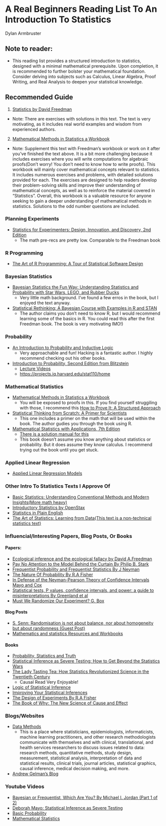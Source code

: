 A Real Beginners Reading List To An Introduction To Statistics
================
Dylan Armbruster

## Note to reader:

- This reading list provides a structured introduction to statistics,
  designed with a minimal mathematical prerequisite. Upon completion, it
  is recommended to further bolster your mathematical foundation.
  Consider delving into subjects such as Calculus, Linear Algebra, Proof
  Writing, and Real Analysis to deepen your statistical knowledge.

## Recommended Guide

1.  [Statistics by David
    Freedman](https://www.amazon.com/Statistics-4th-David-Freedman/dp/0393929728/ref=sr_1_1?crid=5NI68XVXP3ZK&keywords=statistics+david+freedman&qid=1650668759&sprefix=statistics+dav%2Caps%2C133&sr=8-1)

- Note: There are exercises with solutions in this text. The text is
  very motivating, as it includes real world examples and wisdom from
  experienced authors.

2.  [Mathematical Methods in Statistics a
    Workbook](https://www.amazon.com/Mathematical-Methods-Statistics-Workbook-Freedman/dp/0393952231/ref=sr_1_1?crid=28N5YKRU6IFYE&keywords=statistics+a+workbook+david+freedman&qid=1652509001&sprefix=statstics+a+workbook+david+freedman%2Caps%2C104&sr=8-1)

- Note: Supplement this text with Freedman’s workbook or work on it
  after you’ve finished the text above. It is a bit more challenging
  because it includes exercises where you will write computations for
  algebraic proofs(Don’t worry! You don’t need to know how to write
  proofs). This workbook will mainly cover mathematical concepts
  relevant to statistics. It includes numerous exercises and problems,
  with detailed solutions provided for each. The exercises are designed
  to help readers develop their problem-solving skills and improve their
  understanding of mathematical concepts, as well as to reinforce the
  material covered in “Statistics”. Overall, this workbook is a valuable
  resource for anyone seeking to gain a deeper understanding of
  mathematical methods in statistics. Solutions to the odd number
  questions are included.

### Planning Experiments

- [Statistics for Experimenters: Design, Innovation, and Discovery, 2nd
  Edition](https://www.amazon.com/Statistics-Experimenters-Design-Innovation-Discovery/dp/0471718130/ref=sr_1_7?crid=3YHELNIIR4ZZ&keywords=george+box&qid=1650666248&s=books&sprefix=george+box%2Cstripbooks%2C129&sr=1-7)
  - The math pre-recs are pretty low. Comparable to the Freedman book

### R Programming

- [The Art of R Programming: A Tour of Statistical Software
  Design](https://www.amazon.com/Art-Programming-Statistical-Software-Design/dp/1593273843/ref=sr_1_8?keywords=r+programming&qid=1678071699&sprefix=R+Pr%2Caps%2C158&sr=8-8)

### Bayesian Statistics

- [Bayesian Statistics the Fun Way: Understanding Statistics and
  Probability with Star Wars, LEGO, and Rubber
  Ducks](https://www.amazon.com/Bayesian-Statistics-Fun-Will-Kurt/dp/1593279566/ref=sr_1_1?crid=35PDB8VSHAJLB&keywords=Bayes+the+fun+way&qid=1650668302&s=books&sprefix=bayes+the+fun+way%2Cstripbooks%2C141&sr=1-1)
  - Very little math background. I’ve found a few erros in the book, but
    I enjoyed the text anyway.
- [Statistical Rethinking: A Bayesian Course with Examples in R and
  STAN](https://www.amazon.com/Statistical-Rethinking-Bayesian-Examples-Chapman/dp/036713991X/ref=sr_1_1?crid=1CJK517HZVSXW&keywords=statistical+rethinking&qid=1652661627&sprefix=statistical+rethinkin%2Caps%2C140&sr=8-1)
  - The author claims you don’t need to know R, but I would recommend
    learning some of the basics in R. You could read this after the
    first Freedman book. The book is very motivating IMO!)

### Probability

- [An Introduction to Probability and Inductive
  Logic](https://www.amazon.com/Introduction-Probability-Inductive-Logic/dp/0521775019/ref=sr_1_1?crid=2FTWQME26MYFL&keywords=introduction+to+probability+ian+hacking&qid=1650669212&sprefix=introduction+to+probabilty+ian+hacking%2Caps%2C114&sr=8-1)
  - Very approachable and fun! Hacking is a fantastic author. I highly
    recommend checking out his other books.
- [Introduction to Probability, Second Edition from
  Blitzstein](https://www.amazon.com/Introduction-Probability-Chapman-Statistical-Science-dp-1138369918/dp/1138369918/ref=dp_ob_title_bk)
  - [Lecture
    Videos](https://www.youtube.com/playlist?list=PL2SOU6wwxB0uwwH80KTQ6ht66KWxbzTIo)
  - <https://projects.iq.harvard.edu/stat110/home>

### Mathematical Statistics

- [Mathematical Methods in Statistics a
  Workbook](https://www.amazon.com/Mathematical-Methods-Statistics-Workbook-Freedman/dp/0393952231/ref=sr_1_1)
  - You will be exposed to proofs in this. If you find yourself
    struggiling with those, I recommend this [How to Prove It: A
    Structured
    Approach](https://www.amazon.com/How-Prove-Structured-Daniel-Velleman/dp/1108439535/ref=sr_1_1?crid=2FL6Y1PU2EKQ2&keywords=how+to+prove+it&qid=1660402387&sprefix=how+to+prove+it%2Caps%2C175&sr=8-1)
- [Statistical Thinking from Scratch: A Primer for
  Scientists](https://www.amazon.com/Statistical-Thinking-Scratch-Primer-Scientists/dp/0198827636/ref=sr_1_5?crid=1Z8XXEQN46AU9&keywords=Statistical+Thinking&qid=1669095171&sprefix=statistical+thinkin%2Caps%2C136&sr=8-5&ufe=app_do%3Aamzn1.fos.08f69ac3-fd3d-4b88-bca2-8997e41410bb)
  - This one includes a primer on the math that will be used within the
    book. The author gudies you through the book using R.
- [Mathematical Statistics with Applications, 7th
  Edition](https://www.amazon.com/Mathematical-Statistics-Applications-Dennis-Wackerly/dp/0495110817/ref=sr_1_7?crid=SN6G9FPMBBMP&keywords=mathematical+statistics+wacklery&qid=1678070894&sprefix=mathematical+statsistics+wacklery%2Caps%2C152&sr=8-7)
  - [There is a solution manual for
    this](https://www.amazon.com/Student-Solution-Mathematical-Statistics-Application/dp/0495385069/ref=sr_1_5?crid=3LNOGWWOZXX6S&keywords=mathematical+statistics+wacklery+solutions&qid=1678072249&sprefix=mathematical+statistics+wacklery+solution%2Caps%2C154&sr=8-5)
  - This book doesn’t assume you know anything about statistics or
    probability. But it does assume they know calculus. I recommend
    trying out the book until you get stuck.

### Applied Linear Regression

- [Applied Linear Regression
  Models](https://www.amazon.com/Applied-Linear-Regression-Models-Michael/dp/0072386916/ref=sr_1_2?crid=JDFSBZ159MH2&keywords=Applied+Linear+Regression&qid=1678685083&sprefix=applied+linear+regression%2Caps%2C154&sr=8-2)

### Other Intro To Statistics Texts I Approve Of

- [Basic Statistics: Understanding Conventional Methods and Modern
  Insights(More math
  heavy)](https://www.amazon.com/Basic-Statistics-Understanding-Conventional-Insights/dp/0195315103/ref=sr_1_1?crid=24D9MLWAPJ89X&keywords=basic+statistics+rand+wilcox&qid=1650829258&sprefix=basic+statistics+rand+wilcox%2Caps%2C146&sr=8-1)
- [Introductory Statistics by
  OpenStax](https://openstax.org/details/books/introductory-statistics)
- [Statistics in Plain
  English](https://www.amazon.com/Statistics-Course-Pack-Set-Op/dp/1138838349/ref=sr_1_1?crid=2WTWS009GA5BE&keywords=Statistics+in+Plain+English&qid=1650668986&s=books&sprefix=statistics+in+plain+english%2Cstripbooks%2C118&sr=1-1)
- [The Art of Statistics: Learning from Data(This text is a
  non-technical statistics
  text)](https://www.amazon.com/gp/product/0241258766/ref=ox_sc_saved_image_5?smid=A3TJVJMBQL014A&psc=1)

### Influencial/Interesting Papers, Blog Posts, Or Books

#### Papers:

- [Ecological inference and the ecological fallacy by David
  A.Freedman](https://statistics.berkeley.edu/tech-reports/549)
- [Pay No Attention to the Model Behind the Curtain By Philip B.
  Stark](https://link.springer.com/article/10.1007/s00024-022-03137-2)
- [Frequentist Probability and Frequentist Statistics By J
  Neyman](https://www.jstor.org/stable/20115217)
- [The Nature Of Probability By R.A
  Fisher](https://www.jstor.org/stable/23737535)
- [In Defense of the Neyman-Pearson Theory of Confidence Intervals Mayo
  and Cox](https://www.jstor.org/stable/187185)
- [Statistical tests, P values, confidence intervals, and power: a guide
  to misinterpretations By Greenland et
  al](https://www.ncbi.nlm.nih.gov/pmc/articles/PMC4877414/)
- [Must We Randomize Our Experiment? G.
  Box](https://williamghunter.net/george-box-articles/must-we-randomize-our-experiment)

#### Blog Posts

- [S. Senn: Randomisation is not about balance, nor about homogeneity
  but about randomness (Guest
  Post)](https://errorstatistics.com/2020/04/20/s-senn-randomisation-is-not-about-balance-nor-about-homogeneity-but-about-randomness-guest-post/)
- [Mathematics and statistics Resources and
  Workbooks](https://www.sydney.edu.au/students/mathematics-statistics.html)

#### Books

- [Probability, Statistics and
  Truth](https://www.amazon.com/Probability-Statistics-Truth-Dover-Mathematics/dp/0486242145/ref=sr_1_1?crid=1UE70G3H9FL9P&keywords=probability+and+truth&qid=1678685371&sprefix=probablity+and+truth%2Caps%2C147&sr=8-1)
- [Statistical Inference as Severe Testing: How to Get Beyond the
  Statistics
  Wars](https://www.amazon.com/Statistical-Inference-Severe-Testing-Statistics/dp/1107664640/ref=sr_1_1?crid=3PSVCYG5DFCV5&keywords=Deborah+Mayo&qid=1678685310&sprefix=deborah+may%2Caps%2C150&sr=8-1)
- [The Lady Tasting Tea: How Statistics Revolutionized Science in the
  Twentieth
  Century](https://www.amazon.com/Lady-Tasting-Tea-Statistics-Revolutionized/dp/0805071342/ref=sr_1_1?crid=33RAJU3ERXO5&keywords=The+Lady+Tasting+Tea&qid=1678685143&sprefix=the+lady+tasting+tea%2Caps%2C145&sr=8-1)
  - Causal Read Very Enjoyable!
- [Logic of Statistical
  Inference](https://www.amazon.com/Statistical-Inference-Cambridge-Philosophy-Classics/dp/1316508145/ref=sr_1_8?crid=3NDECWX83USIR&keywords=Ian+Hacking&qid=1678684998&sprefix=ian+hackin%2Caps%2C152&sr=8-8)
- [Improving Your Statistical
  Inferences](https://lakens.github.io/statistical_inferences/#introduction)
- [The Design of Experiments By R.A
  Fisher](https://www.amazon.com/Design-Experiments-Ronald-Fisher/dp/0028446909)
- [The Book of Why: The New Science of Cause and
  Effect](https://www.amazon.com/Book-Why-Science-Cause-Effect/dp/046509760X/ref=tmm_hrd_swatch_0?_encoding=UTF8&qid=1696046437&sr=1-1)

### Blogs/Websites

- [Data Methods](https://discourse.datamethods.org/)
  - This is a place where statisticians, epidemiologists,
    informaticists, machine learning practitioners, and other research
    methodologists communicate with themselves and with clinical,
    translational, and health services researchers to discuss issues
    related to data: research methods, quantitative methods, study
    design, measurement, statistical analysis, interpretation of data
    and statistical results, clinical trials, journal articles,
    statistical graphics, causal inference, medical decision making, and
    more.
- [Andrew Gelman’s Blog](https://statmodeling.stat.columbia.edu/)

### Youtube Videos

- [Bayesian or Frequentist, Which Are You? By Michael I. Jordan (Part 1
  of 2)](https://www.youtube.com/watch?v=HUAE26lNDuE&t=973s)
- [Deborah Mayo: Statistical Inference as Severe
  Testing](https://www.youtube.com/watch?v=k0h_1qV2DXw)
- [Basic
  Probability](https://youtube.com/playlist?list=PLLyj1Zd4UWrNBa_2hBgdyGFCJdMAqDrZB)
- [Mathematical
  Statistics](https://youtube.com/playlist?list=PLLyj1Zd4UWrOk5-wIki_oOxHJnNj0_437)
